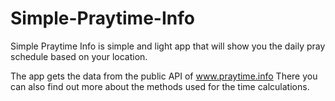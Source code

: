 # Simple-Praytime-Info

Simple Praytime Info is simple and light app that will show you the daily pray schedule based on your location.

The app gets the data from the public API of www.praytime.info
There you can also find out more about the methods used for the time calculations.
